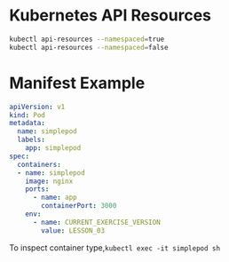 # Kubernetes API Resources
```bash
kubectl api-resources --namespaced=true
kubectl api-resources --namespaced=false
```
# Manifest Example

```yaml
apiVersion: v1
kind: Pod
metadata:
  name: simplepod
  labels:
    app: simplepod
spec:
  containers:
  - name: simplepod
    image: nginx
    ports:
      - name: app
        containerPort: 3000
    env:
      - name: CURRENT_EXERCISE_VERSION
        value: LESSON_03
```

To inspect container type,`kubectl exec -it simplepod sh`

